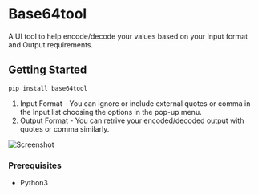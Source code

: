 # Base64tool

A UI tool to help encode/decode your values based on your Input format and Output requirements. 

## Getting Started

```pip install base64tool```

1. Input Format - You can ignore or include external quotes or comma in the Input list choosing the options in the pop-up menu.
2. Output Format - You can retrive your encoded/decoded output with quotes or comma similarly.

![Screenshot](image.png?raw=true "Screenshot")

### Prerequisites

* Python3

